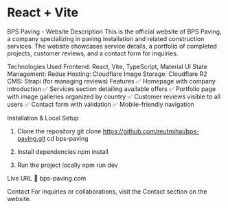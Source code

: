 # React + Vite

BPS Paving - Website
Description
This is the official website of BPS Paving, a company specializing in paving installation and related construction services. The website showcases service details, a portfolio of completed projects, customer reviews, and a contact form for inquiries.

Technologies Used
Frontend: React, Vite, TypeScript, Material UI
State Management: Redux
Hosting: Cloudflare
Image Storage: Cloudflare R2
CMS: Strapi (for managing reviews)
Features
✅ Homepage with company introduction
✅ Services section detailing available offers
✅ Portfolio page with image galleries organized by country
✅ Customer reviews visible to all users
✅ Contact form with validation
✅ Mobile-friendly navigation

Installation & Local Setup

1. Clone the repository
git clone https://github.com/reutmihai/bps-paving.git
cd bps-paving

2. Install dependencies
npm install

3. Run the project locally
npm run dev

Live URL
🔗 bps-paving.com

Contact
For inquiries or collaborations, visit the Contact section on the website.

